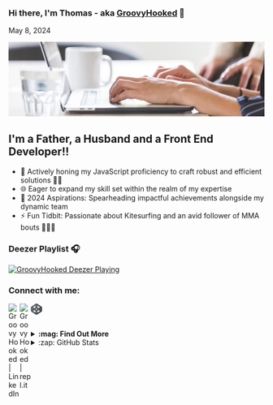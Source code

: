 ### Hi there, I'm Thomas - aka [GroovyHooked][linkedin] 👋 
<!-- display date -->
May 8, 2024
<!-- display date end -->

<img src="https://github.com/GroovyHooked/GroovyHooked/blob/main/assets/img/working-on-laptop.jpg" alt="Picture of a laptop"/>


## I'm a Father, a Husband and a Front End Developer!!

- 🚀 Actively honing my JavaScript proficiency to craft robust and efficient solutions 👨‍🎓
- 🌐 Eager to expand my skill set within the realm of my expertise
- 🎯 2024 Aspirations: Spearheading impactful achievements alongside my dynamic team
- ⚡ Fun Tidbit: Passionate about Kitesurfing and an avid follower of MMA bouts 🏄‍♂️🥊
 



### Deezer Playlist 🎧

[<img src="https://www.pleinlechoeur.be/wp-content/uploads/2017/09/partition1.png" target="_blank" alt="GroovyHooked Deezer Playing" width="350" />](https://deezer.page.link/mMt6AzNRooc1NyXq5)


### Connect with me:

[<img align="left" alt="GroovyHooked | LinkedIn" width="22px" target="_blank" src="https://cdn.jsdelivr.net/npm/simple-icons@v3/icons/linkedin.svg" />][linkedin]
[<img align="left" alt="GroovyHooked | repl.it" width="22px" target="_blank" src="https://upload.wikimedia.org/wikipedia/commons/thumb/b/b2/Repl.it_logo.svg/1024px-Repl.it_logo.svg.png" />][repl.it]
[<img align="left" alt="GroovyHooked | CodePen" width="22px" target="_blank" src="https://raw.githubusercontent.com/GroovyHooked/GroovyHooked/main/assets/img/codepen-icon-11.jpg" />][codepen]

<br />
<br />
<br />

<details>
  <summary><b>:mag: Find Out More</b></summary>
 <br />
 
<p>Driven by a passion for programming, I am unwavering in my commitment to excel during this career transition. Leveraging my technical skills, I strive to deliver meticulous work that precisely aligns with your requirements.</p>

<p>Drawing from my diverse experiences, I have developed valuable skills, including a keen adaptability and a strong collaborative spirit. I look forward to the opportunity to contribute these qualities to your team for the successful execution of your upcoming development projects<p>
</details>

<details>
  <summary>:zap: GitHub Stats</summary>

 [![GroovyHooked's github stats](https://github-readme-stats.vercel.app/api?username=GroovyHooked&show_icons=true&theme=tokyonight)](https://github.com/GroovyHooked/github-readme-stats)

</details>

[website]: http://thomascariot.ddns.net
[codepen]: https://codepen.io/groovyhooked
[repl.it]: https://repl.it/@GroovyHooked
[linkedin]: https://www.linkedin.com/in/thomas-cariot-05711a27/
[github]: https://github.com/GroovyHooked
[miniProjetCodepen1]: https://codepen.io/groovyhooked/pen/NWNKgzL
[meatcannes]: https://meatcannes.fr
[colloques]: https://repl.it/@GroovyHooked/Colloques-5#contact.php
